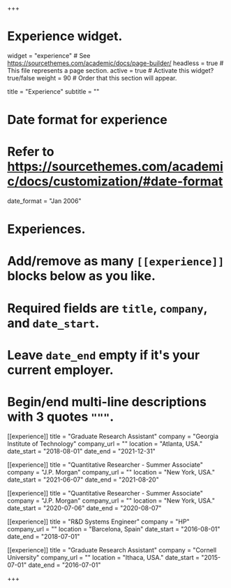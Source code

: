 +++
# Experience widget.
widget = "experience"  # See https://sourcethemes.com/academic/docs/page-builder/
headless = true  # This file represents a page section.
active = true  # Activate this widget? true/false
weight = 90  # Order that this section will appear.

title = "Experience"
subtitle = ""

# Date format for experience
#   Refer to https://sourcethemes.com/academic/docs/customization/#date-format
date_format = "Jan 2006"

# Experiences.
#   Add/remove as many `[[experience]]` blocks below as you like.
#   Required fields are `title`, `company`, and `date_start`.
#   Leave `date_end` empty if it's your current employer.
#   Begin/end multi-line descriptions with 3 quotes `"""`.

[[experience]]
  title = "Graduate Research Assistant"
  company = "Georgia Institute of Technology"
  company_url = ""
  location = "Atlanta, USA."
  date_start = "2018-08-01"
  date_end = "2021-12-31"
  
[[experience]]
  title = "Quantitative Researcher - Summer Associate"
  company = "J.P. Morgan"
  company_url = ""
  location = "New York, USA."
  date_start = "2021-06-07"
  date_end = "2021-08-20"
  
[[experience]]
  title = "Quantitative Researcher - Summer Associate"
  company = "J.P. Morgan"
  company_url = ""
  location = "New York, USA."
  date_start = "2020-07-06"
  date_end = "2020-08-07"

[[experience]]
  title = "R&D Systems Engineer"
  company = "HP"
  company_url = ""
  location = "Barcelona, Spain"
  date_start = "2016-08-01"
  date_end = "2018-07-01"

[[experience]]
  title = "Graduate Research Assistant"
  company = "Cornell University"
  company_url = ""
  location = "Ithaca, USA."
  date_start = "2015-07-01"
  date_end = "2016-07-01"

+++
